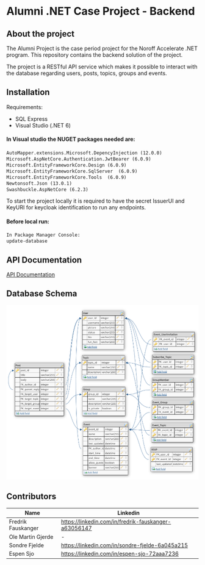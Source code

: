 # Alumni .NET Case Project - Backend
## About the project

The Alumni Project is the case period project for the Noroff Accelerate .NET program. This repository contains the backend solution of the project. 

The project is a RESTful API service which makes it possible to interact with the database regarding users, posts, topics, groups and events.

## Installation
Requirements:
- SQL Express
- Visual Studio (.NET 6)

#### In Visual studio the NUGET packages needed are:
```
AutoMapper.extensions.Microsoft.DepencyInjection (12.0.0)
Microsoft.AspNetCore.Authentication.JwtBearer (6.0.9)
Microsoft.EntityFrameworkCore.Design (6.0.9)
Microsoft.EntityFrameworkCore.SqlServer  (6.0.9)
Microsoft.EntityFrameworkCore.Tools  (6.0.9)
Newtonsoft.Json (13.0.1)
Swashbuckle.AspNetCore (6.2.3)
```

To start the project locally it is required to have the secret IssuerUI and KeyURI for keycloak identification to run any endpoints.
#### Before local run:
```
In Package Manager Console:
update-database
```
## API Documentation
[API Documentation](API_Documentation.pdf) 

## Database Schema
![Model](Database.png)
## Contributors
| Name | Linkedin |
| ------ | ------ |
| Fredrik Fauskanger | https://linkedin.com/in/fredrik-fauskanger-a63056147 |
| Ole Martin Gjerde | - |
| Sondre Fjelde | https://linkedin.com/in/sondre-fjelde-6a045a215 |
| Espen Sjo | https://linkedin.com/in/espen-sjo-72aaa7236 |
